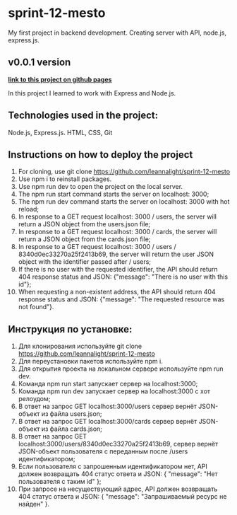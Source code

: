 # **sprint-12-mesto**

My first project in backend development. Creating server with API, node.js, express.js. 

## v0.0.1 version 

[**link to this project on github pages**](https://leannalight.github.io/sprint-12-mesto/)

In this project I learned to work with Express and Node.js.

## Technologies used in the project:
Node.js,
Express.js.
HTML,
CSS,
Git

## Instructions on how to deploy the project
1. For cloning, use git clone https://github.com/leannalight/sprint-12-mesto
2. Use npm i to reinstall packages.
3. Use npm run dev to open the project on the local server.
4. The npm run start command starts the server on localhost: 3000;
5. The npm run dev command starts the server on localhost: 3000 with hot reload;
6. In response to a GET request localhost: 3000 / users, the server will return a JSON object from the users.json file;
7. In response to a GET request localhost: 3000 / cards, the server will return a JSON object from the cards.json file;
8. In response to a GET request localhost: 3000 / users / 8340d0ec33270a25f2413b69, the server will return the user JSON object with the identifier passed after / users;
9. If there is no user with the requested identifier, the API should return 404 response status and JSON: {"message": "There is no user with this id"};
10. When requesting a non-existent address, the API should return 404 response status and JSON: {"message": "The requested resource was not found"}.


## Инструкция по установке:
1. Для клонирования используйте git clone https://github.com/leannalight/sprint-12-mesto
2. Для переустановки пакетов используйте npm i.
3. Для открытия проекта на локальном сервере используйте npm run dev.
4. Команда npm run start запускает сервер на localhost:3000;
5. Команда npm run dev запускает сервер на localhost:3000 с хот релоудом;
6. В ответ на запрос GET localhost:3000/users сервер вернёт JSON-объект из файла users.json;
7. В ответ на запрос GET localhost:3000/cards сервер вернёт JSON-объект из файла cards.json;
8. В ответ на запрос GET localhost:3000/users/8340d0ec33270a25f2413b69, сервер вернёт JSON-объект пользователя с переданным после /users идентификатором;
9. Если пользователя с запрошенным идентификатором нет, API должен возвращать 404 статус ответа и JSON: { "message": "Нет пользователя с таким id" };
10. При запросе на несуществующий адрес, API должен возвращать 404 статус ответа и JSON: { "message": "Запрашиваемый ресурс не найден" }.
